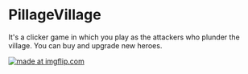# PillageVillage

It's a clicker game in which you play as the attackers who plunder the village. 
You can buy and upgrade new heroes.

<a href="https://imgflip.com/gif/31i6nc"><img src="https://i.imgflip.com/31i6nc.gif" title="made at imgflip.com"/></a>
